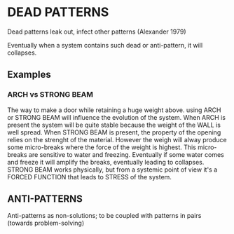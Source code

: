 # DEAD PATTERNS 

Dead patterns leak out, infect other patterns (Alexander 1979)

Eventually when a system contains such dead or anti-pattern, it will collapses. 

## Examples

### ARCH vs STRONG BEAM

The way to make a door while retaining a huge weight above. using ARCH or STRONG BEAM will influence the evolution of the system. When ARCH is present the system will be quite stable because the weight of the WALL is well spread. When STRONG BEAM is present, the property of the opening relies on the strenght of the material. However the weigh will alway produce some micro-breaks where the force of the weight is highest. This micro-breaks are sensitive to water and freezing. Eventually if some water comes and freeze it will amplify the breaks, eventually leading to collapses. STRONG BEAM works physically, but from a systemic point of view it's a FORCED FUNCTION that leads to STRESS of the system.

## ANTI-PATTERNS

Anti-patterns as non-solutions; to be coupled with patterns in pairs (towards problem-solving)
